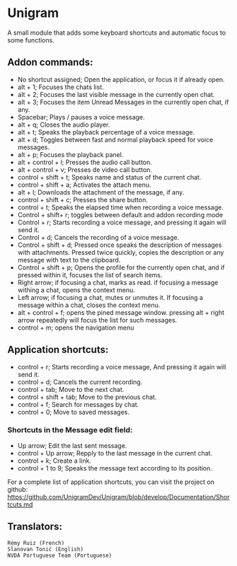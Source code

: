 ﻿# Unigram
A small module that adds some keyboard shortcuts and automatic focus to some functions.

## Addon commands:

* No shortcut assigned; Open the application, or focus it if already open.
* alt + 1; Focuses the chats list.
* alt + 2; Focuses the last visible message in the currently open chat.
* alt + 3; Focuses the item Unread Messages in the currently open chat, if any.
* Spacebar; Plays / pauses a voice message.
* alt + q; Closes the audio player.
* alt + t; Speaks the playback percentage of a voice message.
* alt + d; Toggles between fast and normal playback speed for voice messages.
* alt + p; Focuses the playback panel.
* alt + control + l; Presses the audio call button.
* alt + control + v; Presses de video call button.
* control + shift + t; Speaks name and status of the current chat.
* control + shift + a; Activates the attach menu.
* alt + l; Downloads the attachment of the message, if any.
* control + shift + c; Presses the share button.
* control + t; Speaks the elapsed time when recording a voice message.
* Control + shift+ r; toggles between default and addon recording mode
* Control + r; Starts recording a voice message, and pressing it again will send it.
* Control + d; Cancels the recording of a voice message.
* Control + shift + d; Pressed once speaks the description of messages with attachments. Pressed twice quickly, copies the description or any message with text to the clipboard.
* Control + shift + p; Opens the profile for the currently open chat, and if pressed within it, focuses the list of search items.
* Right arrow; if focusing a chat, marks as read. if focusing a message withing a chat, opens the context menu.
* Left arrow; if focusing a chat, mutes or unmutes it. If focusing a message within a chat, closes the context menu.
* alt + control + f; opens the pined message window. pressing alt + right arrow repeatedly will focus the list for such messages.
* control + m; opens the navigation menu

## Application shortcuts:

* control + r; Starts recording a voice message, And pressing it again will send it.
* control + d; Cancels the current recording.
* control + tab; Move to the next chat.
* control + shift + tab; Move to the previous chat.
* control + f; Search for messages by chat.
* control + 0; Move to saved messages.

### Shortcuts in the Message edit field:

* Up arrow; Edit the last sent message.
* control + Up arrow; Repply to the last message in the current chat.
* control + k; Create a link.
* control + 1 to 9; Speaks the message text according to its position.

For a complete list of application shortcuts, you can visit the project on github:  
<https://github.com/UnigramDev/Unigram/blob/develop/Documentation/Shortcuts.md>

## Translators:

	Rémy Ruiz (French)
	Slanovan Tonić (English)
	NVDA Portuguese Team (Portuguese)
